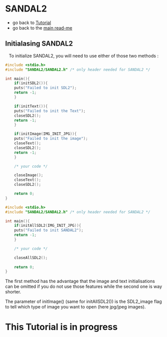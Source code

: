 # SANDAL2

* go back to [Tutorial](Tutorial.md)
* go back to the [main read-me](../README.md)

## Initialasing SANDAL2

&nbsp;&nbsp;&nbsp;To initialize SANDAL2, you will need to use either of those two methods :

```c
#include <stdio.h>
#include "SANDAL2/SANDAL2.h" /* only header needed for SANDAL2 */

int main(){
    if(initSDL2()){
	puts("Failed to init SDL2");
	return -1;
    }

    if(initText()){
	puts("Failed to init the Text");
	closeSDL2();
	return -1;
    }

    if(initImage(IMG_INIT_JPG)){
	puts("Failed to init the image");
	closeText();
	closeSDL2();
	return -1;
    }

    /* your code */

    closeImage();
    closeText();
    closeSDL2();

    return 0;
}
```

```c
#include <stdio.h>
#include "SANDAL2/SANDAL2.h" /* only header needed for SANDAL2 */

int main(){
    if(initAllSDL2(IMG_INIT_JPG)){
	puts("Failed to init SANDAL2");
	return -1;
    }

    /* your code */

    closeAllSDL2();
    
    return 0;
}
```
  
The first method has the advantage that the image and text initialisations can be omitted if you do not use those features while the second one is way shorter.

The parameter of initImage() (same for initAllSDL2()) is the SDL2_image flag to tell which type of image you want to open (here jpg/jpeg images).

# This Tutorial is in progress